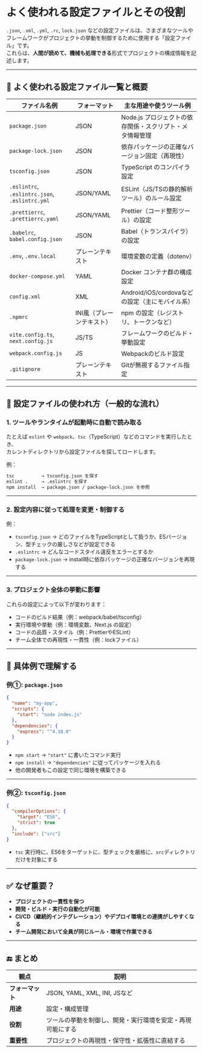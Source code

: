 # よく使われる設定ファイルとその役割

`.json`, `.xml`, `.yml`, `.rc`, `lock.json` などの設定ファイルは、さまざまなツールやフレームワークがプロジェクトの挙動を制御するために使用する「設定ファイル」です。  
これらは、**人間が読めて、機械も処理できる**形式でプロジェクトの構成情報を記述します。

---

## 🔧 よく使われる設定ファイル一覧と概要

| ファイル名例 | フォーマット | 主な用途や使うツール例 |
|--------------|-------------|--------------------------|
| `package.json` | JSON | Node.js プロジェクトの依存関係・スクリプト・メタ情報管理 |
| `package-lock.json` | JSON | 依存パッケージの正確なバージョン固定（再現性） |
| `tsconfig.json` | JSON | TypeScript のコンパイラ設定 |
| `.eslintrc`, `.eslintrc.json`, `.eslintrc.yml` | JSON/YAML | ESLint（JS/TSの静的解析ツール）のルール設定 |
| `.prettierrc`, `.prettierrc.yaml` | JSON/YAML | Prettier（コード整形ツール）の設定 |
| `.babelrc`, `babel.config.json` | JSON | Babel（トランスパイラ）の設定 |
| `.env`, `.env.local` | プレーンテキスト | 環境変数の定義（dotenv） |
| `docker-compose.yml` | YAML | Docker コンテナ群の構成設定 |
| `config.xml` | XML | Android/iOS/cordovaなどの設定（主にモバイル系） |
| `.npmrc` | INI風（プレーンテキスト） | npm の設定（レジストリ、トークンなど） |
| `vite.config.ts`, `next.config.js` | JS/TS | フレームワークのビルド・挙動設定 |
| `webpack.config.js` | JS | Webpackのビルド設定 |
| `.gitignore` | プレーンテキスト | Gitが無視するファイル指定 |

---

## 🧠 設定ファイルの使われ方（一般的な流れ）

### 1. **ツールやランタイムが起動時に自動で読み取る**
たとえば `eslint` や `webpack`、`tsc`（TypeScript）などのコマンドを実行したとき、  
カレントディレクトリから設定ファイルを探してロードします。

例：
```bash
tsc          → tsconfig.json を探す
eslint .     → .eslintrc を探す
npm install  → package.json / package-lock.json を参照
```

---

### 2. **設定内容に従って処理を変更・制御する**
例：
- `tsconfig.json` → どのファイルをTypeScriptとして扱うか、ESバージョン、型チェックの厳しさなどが設定できる
- `.eslintrc` → どんなコードスタイル違反をエラーとするか
- `package-lock.json` → install時に依存パッケージの正確なバージョンを再現する

---

### 3. **プロジェクト全体の挙動に影響**
これらの設定によって以下が変わります：
- コードのビルド結果（例：webpack/babel/tsconfig）
- 実行環境や挙動（例：環境変数、Next.js の設定）
- コードの品質・スタイル（例：PrettierやESLint）
- チーム全体での再現性・一貫性（例：lockファイル）

---

## 🎯 具体例で理解する

### 例①: `package.json`
```json
{
  "name": "my-app",
  "scripts": {
    "start": "node index.js"
  },
  "dependencies": {
    "express": "^4.18.0"
  }
}
```
- `npm start` → `"start"` に書いたコマンド実行
- `npm install` → `"dependencies"` に従ってパッケージを入れる
- 他の開発者もこの設定で同じ環境を構築できる

---

### 例②: `tsconfig.json`
```json
{
  "compilerOptions": {
    "target": "ES6",
    "strict": true
  },
  "include": ["src"]
}
```
- `tsc` 実行時に、ES6をターゲットに、型チェックを厳格に、`src`ディレクトリだけを対象にする

---

## ✅ なぜ重要？

- **プロジェクトの一貫性を保つ**
- **開発・ビルド・実行の自動化が可能**
- **CI/CD（継続的インテグレーション）やデプロイ環境との連携がしやすくなる**
- **チーム開発において全員が同じルール・環境で作業できる**

---

## 🔚 まとめ

| 観点 | 説明 |
|------|------|
| **フォーマット** | JSON, YAML, XML, INI, JSなど |
| **用途** | 設定・構成管理 |
| **役割** | ツールの挙動を制御し、開発・実行環境を安定・再現可能にする |
| **重要性** | プロジェクトの再現性・保守性・拡張性に直結する |
